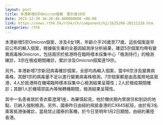 ```yaml
---
layout: post
title: 本港新增5宗Omicron個案　累計達19宗
date: 2021-12-20 16:26:46.000000000 +08:00
link: https://news.rthk.hk/rthk/ch/component/k2/1625200-20211220.htm
categories: rthk
---
```


本港新增5宗Omicron個案，涉及4女1男，年齡介乎26歲至77歲。這些個案是早前公布的輸入個案，根據衞生署的全基因組測序分析結果，確認5宗個案均帶有變異病毒株Omicron，包括兩宗於抵港時在臨時樣本採集中心「檢測待行」的檢測確診，3宗在檢疫期間確診，累計涉及Omicron個案達19宗。

另外，本港新增7宗新冠病毒確診個案，全部均為輸入個案，當中6宗涉及變異病毒株，其餘1宗的病毒量不足以進行變異病毒株檢測。7宗個案都是由高風險地區抵港，4人於抵港時在機場臨時樣本採集中心檢測結果呈陽性；2人於檢疫期間確診；其餘1人於機場禁區內等候轉機期間，檢測結果呈陽性。

其中一名患者居於青衣藍澄灣1座，為審慎起見，他於僭伏期內曾居住和到訪的地點，已納入強制檢測。另外，國泰昨日由紐約飛抵香港的CX845航班，由於有3名乘客抵港後確診，當局禁止國泰的客機，於今日至明年1月2日期間，由紐約著陸香港。

